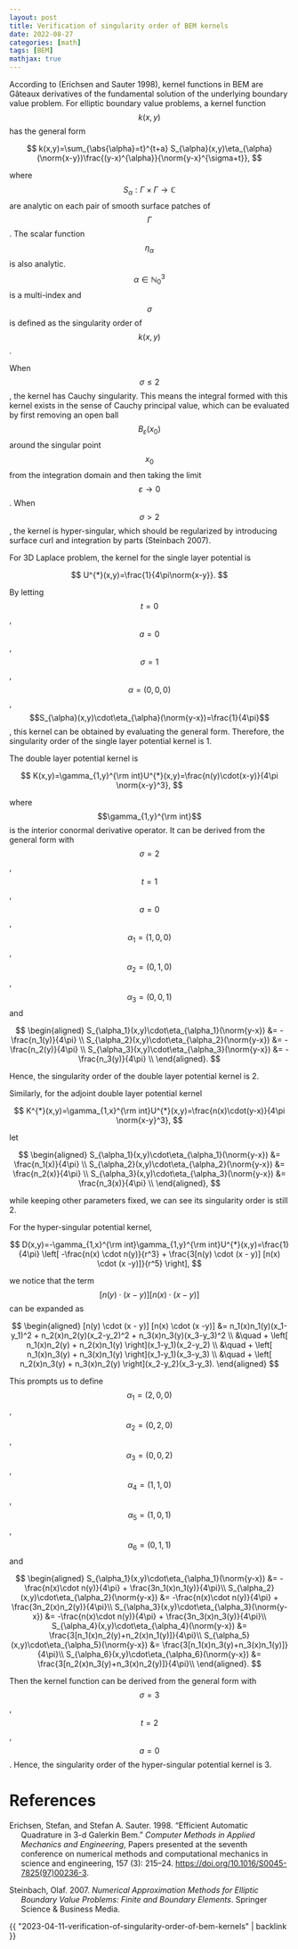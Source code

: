 ```yaml
---
layout: post
title: Verification of singularity order of BEM kernels
date: 2022-08-27
categories: [math]
tags: [BEM]
mathjax: true
---
```


According to (Erichsen and Sauter 1998), kernel functions in BEM are
Gâteaux derivatives of the fundamental solution of the underlying
boundary value problem. For elliptic boundary value problems, a kernel
function $$k(x,y)$$ has the general form

$$
k(x,y)=\sum_{\abs{\alpha}=t}^{t+a} S_{\alpha}(x,y)\eta_{\alpha}(\norm{x-y})\frac{(y-x)^{\alpha}}{\norm{y-x}^{\sigma+t}},
$$

where $$S_{\alpha}: \Gamma\times\Gamma \rightarrow \mathbb{C}$$ are
analytic on each pair of smooth surface patches of $$\Gamma$$. The
scalar function $$\eta_{\alpha}$$ is also analytic.
$$\alpha\in \mathbb{N}_0^3$$ is a multi-index and $$\sigma$$ is defined
as the singularity order of $$k(x,y)$$.

When $$\sigma\leq 2$$, the kernel has Cauchy singularity. This means the
integral formed with this kernel exists in the sense of Cauchy principal
value, which can be evaluated by first removing an open ball
$$B_{\varepsilon}(x_0)$$ around the singular point $$x_0$$ from the
integration domain and then taking the limit
$$\varepsilon \rightarrow 0$$. When $$\sigma>2$$, the kernel is
hyper-singular, which should be regularized by introducing surface curl
and integration by parts (Steinbach 2007).

For 3D Laplace problem, the kernel for the single layer potential is

$$
U^{*}(x,y)=\frac{1}{4\pi\norm{x-y}}.
$$

 By letting $$t=0$$, $$a=0$$,
$$\sigma=1$$, $$\alpha=(0,0,0)$$,
$$S_{\alpha}(x,y)\cdot\eta_{\alpha}(\norm{y-x})=\frac{1}{4\pi}$$, this
kernel can be obtained by evaluating the general form. Therefore, the
singularity order of the single layer potential kernel is 1.

The double layer potential kernel is

$$
K(x,y)=\gamma_{1,y}^{\rm int}U^{*}(x,y)=\frac{n(y)\cdot(x-y)}{4\pi \norm{x-y}^3},
$$

where $$\gamma_{1,y}^{\rm int}$$ is the interior conormal derivative
operator. It can be derived from the general form with $$\sigma=2$$,
$$t=1$$, $$a=0$$, $$\alpha_1=(1,0,0)$$, $$\alpha_2=(0,1,0)$$,
$$\alpha_3=(0,0,1)$$ and 

$$
\begin{aligned}
S_{\alpha_1}(x,y)\cdot\eta_{\alpha_1}(\norm{y-x}) &= -\frac{n_1(y)}{4\pi} \\
S_{\alpha_2}(x,y)\cdot\eta_{\alpha_2}(\norm{y-x}) &= -\frac{n_2(y)}{4\pi} \\
S_{\alpha_3}(x,y)\cdot\eta_{\alpha_3}(\norm{y-x}) &= -\frac{n_3(y)}{4\pi} \\
\end{aligned}.
$$

 Hence, the singularity order of the double layer
potential kernel is 2.

Similarly, for the adjoint double layer potential kernel


$$
K^{*}(x,y)=\gamma_{1,x}^{\rm int}U^{*}(x,y)=\frac{n(x)\cdot(y-x)}{4\pi \norm{x-y}^3},
$$

let 

$$
\begin{aligned}
S_{\alpha_1}(x,y)\cdot\eta_{\alpha_1}(\norm{y-x}) &= \frac{n_1(x)}{4\pi} \\
S_{\alpha_2}(x,y)\cdot\eta_{\alpha_2}(\norm{y-x}) &= \frac{n_2(x)}{4\pi} \\
S_{\alpha_3}(x,y)\cdot\eta_{\alpha_3}(\norm{y-x}) &= \frac{n_3(x)}{4\pi} \\
\end{aligned},
$$

 while keeping other parameters fixed, we can see its
singularity order is still 2.

For the hyper-singular potential kernel,

$$
D(x,y)=-\gamma_{1,x}^{\rm int}\gamma_{1,y}^{\rm int}U^{*}(x,y)=\frac{1}{4\pi} \left[ -\frac{n(x) \cdot n(y)}{r^3} + \frac{3[n(y) \cdot (x - y)] [n(x) \cdot (x -y)]}{r^5} \right],
$$

we notice that the term $$[n(y) \cdot (x - y)] [n(x) \cdot (x -y)]$$ can
be expanded as 

$$
\begin{aligned}
[n(y) \cdot (x - y)] [n(x) \cdot (x -y)] &= n_1(x)n_1(y)(x_1-y_1)^2 + n_2(x)n_2(y)(x_2-y_2)^2 + n_3(x)n_3(y)(x_3-y_3)^2 \\
&\quad + \left[ n_1(x)n_2(y) + n_2(x)n_1(y) \right](x_1-y_1)(x_2-y_2) \\
&\quad + \left[ n_1(x)n_3(y) + n_3(x)n_1(y) \right](x_1-y_1)(x_3-y_3) \\
&\quad + \left[ n_2(x)n_3(y) + n_3(x)n_2(y) \right](x_2-y_2)(x_3-y_3).
\end{aligned}
$$

 This prompts us to define $$\alpha_1=(2,0,0)$$,
$$\alpha_2=(0,2,0)$$, $$\alpha_3=(0,0,2)$$, $$\alpha_4=(1,1,0)$$,
$$\alpha_5=(1,0,1)$$, $$\alpha_6=(0,1,1)$$ and 

$$
\begin{aligned}
S_{\alpha_1}(x,y)\cdot\eta_{\alpha_1}(\norm{y-x}) &= -\frac{n(x)\cdot n(y)}{4\pi} + \frac{3n_1(x)n_1(y)}{4\pi}\\
S_{\alpha_2}(x,y)\cdot\eta_{\alpha_2}(\norm{y-x}) &= -\frac{n(x)\cdot n(y)}{4\pi} + \frac{3n_2(x)n_2(y)}{4\pi}\\
S_{\alpha_3}(x,y)\cdot\eta_{\alpha_3}(\norm{y-x}) &= -\frac{n(x)\cdot n(y)}{4\pi} + \frac{3n_3(x)n_3(y)}{4\pi}\\
S_{\alpha_4}(x,y)\cdot\eta_{\alpha_4}(\norm{y-x}) &= \frac{3[n_1(x)n_2(y)+n_2(x)n_1(y)]}{4\pi}\\
S_{\alpha_5}(x,y)\cdot\eta_{\alpha_5}(\norm{y-x}) &= \frac{3[n_1(x)n_3(y)+n_3(x)n_1(y)]}{4\pi}\\
S_{\alpha_6}(x,y)\cdot\eta_{\alpha_6}(\norm{y-x}) &= \frac{3[n_2(x)n_3(y)+n_3(x)n_2(y)]}{4\pi}\\
\end{aligned}.
$$

Then the kernel function can be derived from the general form with
$$\sigma=3$$, $$t=2$$, $$a=0$$. Hence, the singularity order of the
hyper-singular potential kernel is 3.

# References

<div id="refs" class="references hanging-indent">

<div id="ref-ErichsenEfficient1998" markdown="1">

Erichsen, Stefan, and Stefan A. Sauter. 1998. “Efficient Automatic
Quadrature in 3-d Galerkin Bem.” *Computer Methods in Applied Mechanics and Engineering*, Papers presented at the seventh conference on
numerical methods and computational mechanics in science and
engineering, 157 (3): 215–24.
<https://doi.org/10.1016/S0045-7825(97)00236-3>.

</div>

<div id="ref-SteinbachNumerical2007" markdown="1">

Steinbach, Olaf. 2007. *Numerical Approximation Methods for Elliptic Boundary Value Problems: Finite and Boundary Elements*. Springer Science
& Business Media.

</div>

</div>

{{ "2023-04-11-verification-of-singularity-order-of-bem-kernels" | backlink }}
